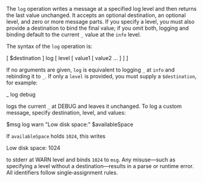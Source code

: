 The `log` operation writes a message at a specified log level and then returns 
the last value unchanged. It accepts an optional destination, an optional 
level, and zero or more message parts. If you specify a level, you must also 
provide a destination to bind the final value; if you omit both, logging and 
binding default to the current `_` value at the `info` level.

The syntax of the `log` operation is:

  [ $destination ] log [ level [ value1 [ value2 … ] ] ]

If no arguments are given, `log` is equivalent to logging `_` at `info` and 
rebinding it to `_`. If only a `level` is provided, you must supply a 
`$destination`, for example:

  _ log debug

logs the current `_` at DEBUG and leaves it unchanged. To log a custom message, 
specify destination, level, and values:

  $msg log warn "Low disk space:" $availableSpace

If `availableSpace` holds `1024`, this writes

  Low disk space: 1024

to stderr at WARN level and binds `1024` to `msg`. Any misuse—such as 
specifying a level without a destination—results in a parse or runtime error. 
All identifiers follow single‑assignment rules.
